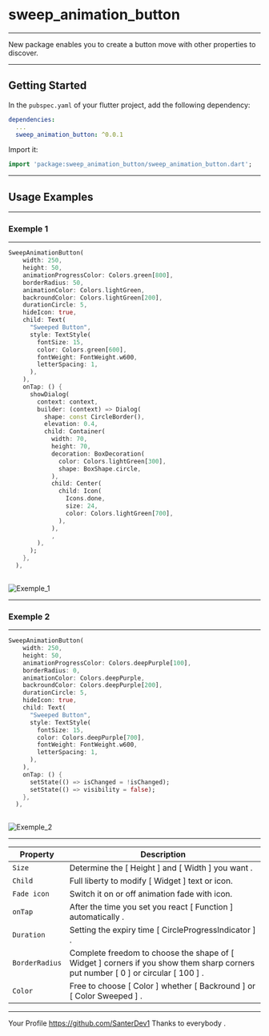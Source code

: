 # sweep_animation_button

--------------------------------------------------------------------------------

New package enables you to create a button move with other properties to discover.

--------------------------------------------------------------------------------

## Getting Started

In the `pubspec.yaml` of your flutter project, add the following dependency:

```yaml
dependencies:
  ...
  sweep_animation_button: ^0.0.1
```

Import it:

```dart
import 'package:sweep_animation_button/sweep_animation_button.dart';
```
--------------------------------------------------------------------------------

## Usage Examples
--------------------------------------------------------------------------------

### Exemple 1
-----

```dart
SweepAnimationButton(
    width: 250,
    height: 50,
    animationProgressColor: Colors.green[800],
    borderRadius: 50,
    animationColor: Colors.lightGreen,
    backroundColor: Colors.lightGreen[200],
    durationCircle: 5,
    hideIcon: true,
    child: Text(
      "Sweeped Button",
      style: TextStyle(
        fontSize: 15,
        color: Colors.green[600],
        fontWeight: FontWeight.w600,
        letterSpacing: 1,
      ),
    ),
    onTap: () {
      showDialog(
        context: context,
        builder: (context) => Dialog(
          shape: const CircleBorder(),
          elevation: 0.4,
          child: Container(
            width: 70,
            height: 70,
            decoration: BoxDecoration(
              color: Colors.lightGreen[300],
              shape: BoxShape.circle,
            ),
            child: Center(
              child: Icon(
                Icons.done,
                size: 24,
                color: Colors.lightGreen[700],
              ),
            ),
            ,
        ),
      );
    },
  ),
  
```

![Exemple_1](https://github.com/SanterDev1/sweep_animation_button/assets/136260769/fc214de8-974a-4671-bb78-617841d5c0a8)

--------------------------------------------------------------------------------

### Exemple 2
-----

```dart
SweepAnimationButton(
    width: 250,
    height: 50,
    animationProgressColor: Colors.deepPurple[100],
    borderRadius: 0,
    animationColor: Colors.deepPurple,
    backroundColor: Colors.deepPurple[200],
    durationCircle: 5,
    hideIcon: true,
    child: Text(
      "Sweeped Button",
      style: TextStyle(
        fontSize: 15,
        color: Colors.deepPurple[700],
        fontWeight: FontWeight.w600,
        letterSpacing: 1,
      ),
    ),
    onTap: () {
      setState(() => isChanged = !isChanged);
      setState(() => visibility = false);
    },
  ),
  
```

![Exemple_2](https://github.com/SanterDev1/sweep_animation_button/assets/136260769/ae796881-ad28-411c-8a1d-5197614aa199)

--------------------------------------------------------------------------------

| Property | Description |
| --- | --- |
| `Size` | Determine the [ Height ] and [ Width ] you want . |
| `Child` | Full liberty to modify [ Widget ] text or icon. |
| `Fade icon` | Switch it on or off animation fade with icon. |
| `onTap` | After the time you set you react [ Function ] automatically . |
| `Duration` | Setting the expiry time [ CircleProgressIndicator ] . |
| `BorderRadius` | Complete freedom to choose the shape of [ Widget ] corners if you show them sharp corners put number [ 0 ] or circular [ 100 ] . |
| `Color` | Free to choose [ Color ] whether [ Backround ] or [ Color Sweeped ] . |

--------------------------------------------------------------------------------

Your Profile https://github.com/SanterDev1 Thanks to everybody .
